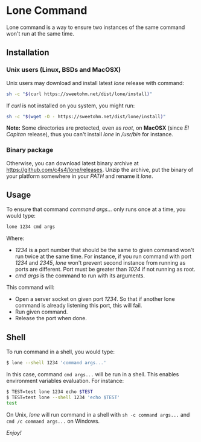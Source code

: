 # Lone Command

Lone command is a way to ensure two instances of the same command won't run
at the same time.

## Installation

### Unix users (Linux, BSDs and MacOSX)

Unix users may download and install latest *lone* release with command:

```bash
sh -c "$(curl https://sweetohm.net/dist/lone/install)"
```

If *curl* is not installed on you system, you might run:

```bash
sh -c "$(wget -O - https://sweetohm.net/dist/lone/install)"
```

**Note:** Some directories are protected, even as *root*, on **MacOSX** (since *El Capitan* release), thus you can't install *lone* in */usr/bin* for instance.

### Binary package

Otherwise, you can download latest binary archive at <https://github.com/c4s4/lone/releases>. Unzip the archive, put the binary of your platform somewhere in your *PATH* and rename it *lone*.

## Usage

To ensure that command *command args...* only runs once at a time, you would type:

```bash
lone 1234 cmd args
```

Where:

- *1234* is a port number that should be the same to given command won't run twice at the same time. For instance, if you run command with port *1234* and *2345*, *lone* won't prevent second instance from running as ports are different. Port must be greater than *1024* if not running as root.
- *cmd args* is the command to run with its arguments.

This command will:

- Open a server socket on given port *1234*. So that if another lone command is already listening this port, this will fail.
- Run given command.
- Release the port when done.

## Shell

To run command in a shell, you would type:

```bash
$ lone --shell 1234 'command args...'
```

In this case, command `cmd args...` will be run in a shell. This enables environment variables evaluation. For instance:

```bash
$ TEST=test lone 1234 echo $TEST
$ TEST=test lone --shell 1234 'echo $TEST'
test
```

On Unix, *lone* will run command in a shell with `sh -c command args...` and `cmd /c command args...` on Windows.

*Enjoy!*
